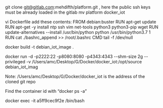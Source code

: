 git clone git@gitlab.com:mehdifth/platform.git , here the public ssh keys must be already loaded in the gitlab
mv platform docker_iot

vi Dockerfile
add these contents:
FROM debian:buster
RUN apt-get update
RUN apt-get -y install ntp ssh vim net-tools python3 python3-pip wget
RUN update-alternatives --install /usr/bin/python python /usr/bin/python3.7 1
RUN cat ./bashrc_append >> /root/.bashrc
CMD tail -f /dev/null


docker build -t debian_iot_image .

docker run -d -p2222:22 -p8080:8080 -p4343:4343 --shm-size 2g --privileged -v /Users/amc/Desktop/G/Docker/docker_iot:/opt/source debian_iot_imag

Note: /Users/amc/Desktop/G/Docker/docker_iot is the address of the cloned git repo

Find the container id with “docker ps -a”

docker exec -it a5ff9cec9f2e /bin/bash



